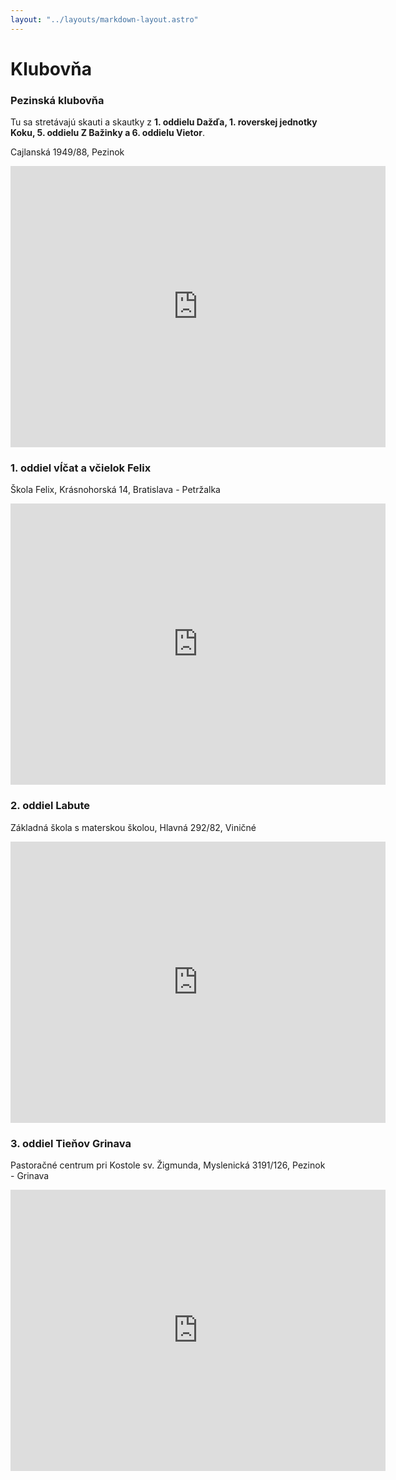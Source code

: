 ```yaml
---
layout: "../layouts/markdown-layout.astro"
---
```


# Klubovňa

### Pezinská klubovňa

Tu sa stretávajú skauti a skautky z **1. oddielu Dažďa, 1. roverskej jednotky Koku, 5. oddielu Z Bažinky a 6. oddielu Vietor**.

Cajlanská 1949/88, Pezinok

<iframe src="https://www.google.com/maps/embed?pb=!1m18!1m12!1m3!1d409.0513337666483!2d17.2697284697463!3d48.299236855599695!2m3!1f0!2f0!3f0!3m2!1i1024!2i768!4f13.1!3m3!1m2!1s0x476c90cc9f05bb81%3A0xa2f7092d233e44e4!2sCajlansk%C3%A1%201949%2F88%2C%20902%2001%20Pezinok!5e0!3m2!1sen!2ssk!4v1708546648031!5m2!1sen!2ssk" width="600" height="450" style="border:0;" allowfullscreen="" loading="lazy" referrerpolicy="no-referrer-when-downgrade"></iframe>

### 1. oddiel vĺčat a včielok Felix

Škola Felix, Krásnohorská 14, Bratislava - Petržalka

<iframe src="https://www.google.com/maps/embed?pb=!1m14!1m8!1m3!1d2574.4175415104783!2d17.114286!3d48.098154!3m2!1i1024!2i768!4f13.1!3m3!1m2!1s0x476c89c994ad157d%3A0xb9e48c0d419355b9!2zS3LDoXNub2hvcnNrw6EgMzEyNy8xNCwgODUxIDA3IFBldHLFvmFsa2EsIFNsb3Zha2lh!5e1!3m2!1sen!2sus!4v1708547224530!5m2!1sen!2sus" width="600" height="450" style="border:0;" allowfullscreen="" loading="lazy" referrerpolicy="no-referrer-when-downgrade"></iframe>

### 2. oddiel Labute

Základná škola s materskou školou, Hlavná 292/82, Viničné

<iframe src="https://www.google.com/maps/embed?pb=!1m14!1m8!1m3!1d5311.080234987764!2d17.300279000000003!3d48.273224!3m2!1i1024!2i768!4f13.1!3m3!1m2!1s0x476c9a730eb7246b%3A0x5947101d15ffd40a!2zWsOha2xhZG7DoSDFoWtvbGEgcyBtYXRlcnNrb3UgxaFrb2xvdSwgSGxhdm7DoSAyOTIvODIsIFZpbmnEjW7DqQ!5e0!3m2!1ssk!2ssk!4v1708547260293!5m2!1ssk!2ssk" width="600" height="450" style="border:0;" allowfullscreen="" loading="lazy" referrerpolicy="no-referrer-when-downgrade"></iframe>

### 3. oddiel Tieňov Grinava

Pastoračné centrum pri Kostole sv. Žigmunda, Myslenická 3191/126, Pezinok - Grinava

<iframe src="https://www.google.com/maps/embed?pb=!1m14!1m8!1m3!1d5311.422610129839!2d17.246501!3d48.26993!3m2!1i1024!2i768!4f13.1!3m3!1m2!1s0x476c90f0e9827693%3A0xd46e3ae4ebda82d!2sKostol%20sv.%20%C5%BDigmunda!5e0!3m2!1scs!2ssk!4v1708547360398!5m2!1scs!2ssk" width="600" height="450" style="border:0;" allowfullscreen="" loading="lazy" referrerpolicy="no-referrer-when-downgrade"></iframe>